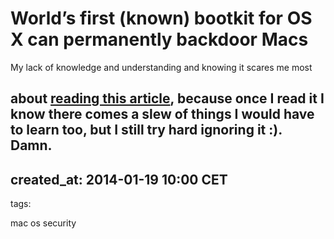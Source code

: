 # World’s first (known) bootkit for OS X can permanently backdoor Macs

My lack of knowledge and understanding and knowing it scares me most

about [reading this article](http://arstechnica.com/security/2015/01/worlds-first-known-bootkit-for-os-x-can-permanently-backdoor-macs/),
because once I read it I know there comes
a slew of things I would have to learn too, but I still try hard ignoring it :).
Damn.
---
created_at: 2014-01-19 10:00 CET
---
tags:

mac os
security
